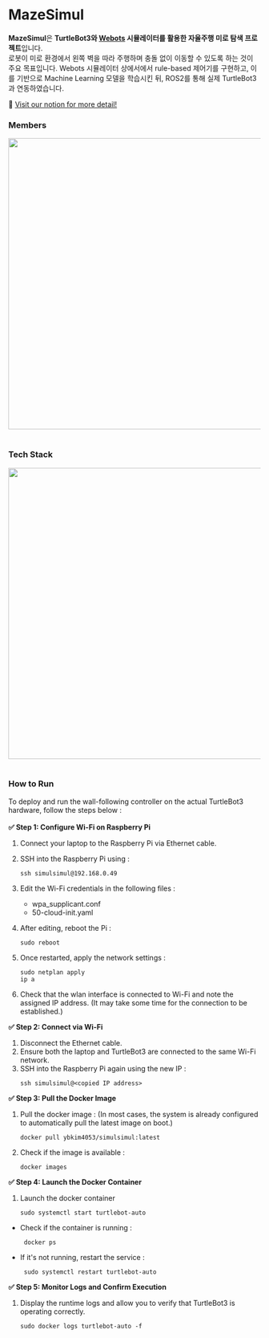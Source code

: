 # MazeSimul

**MazeSimul**은 **TurtleBot3와 [Webots](https://cyberbotics.com/) 시뮬레이터를 활용한 자율주행 미로 탐색 프로젝트**입니다. <br>
로봇이 미로 환경에서 왼쪽 벽을 따라 주행하며 충돌 없이 이동할 수 있도록 하는 것이 주요 목표입니다.
Webots 시뮬레이터 상에서에서  rule-based 제어기를 구현하고, 이를 기반으로 Machine Learning 모델을 학습시킨 뒤, ROS2를 통해 실제 TurtleBot3과 연동하였습니다.<br>

📄 [Visit our notion for more detail!](https://sparkly-onion-be7.notion.site/MazeSimul-2378e2ec5d7a8096aeaae80c80a3efa6?source=copy_link)

### Members
<img src='./assets/members.jpg' width=580><br><br>

### Tech Stack
<img src='./assets/members.jpg' width=580><br><br>

### How to Run

To deploy and run the wall-following controller on the actual TurtleBot3 hardware, follow the steps below :<br><br>
**✅ Step 1: Configure Wi-Fi on Raspberry Pi**
1. Connect your laptop to the Raspberry Pi via Ethernet cable.
2. SSH into the Raspberry Pi using :
   ```
   ssh simulsimul@192.168.0.49
   ```
3. Edit the Wi-Fi credentials in the following files :
   - wpa_supplicant.conf
   - 50-cloud-init.yaml

4. After editing, reboot the Pi :
   ```
   sudo reboot
   ```
5. Once restarted, apply the network settings :
   ```
   sudo netplan apply
   ip a
   ```
6. Check that the wlan interface is connected to Wi-Fi and note the assigned IP address.
   (It may take some time for the connection to be established.)

**✅ Step 2: Connect via Wi-Fi**
1. Disconnect the Ethernet cable.
2. Ensure both the laptop and TurtleBot3 are connected to the same Wi-Fi network.
3. SSH into the Raspberry Pi again using the new IP :
   ```
   ssh simulsimul@<copied IP address>
   ```

**✅ Step 3: Pull the Docker Image**
1. Pull the docker image :
   (In most cases, the system is already configured to automatically pull the latest image on boot.)
   ```
   docker pull ybkim4053/simulsimul:latest
   ```
2. Check if the image is available :
   ```
   docker images
   ```
**✅ Step 4: Launch the Docker Container**
1. Launch the docker container
   ```
   sudo systemctl start turtlebot-auto
   ```
- Check if the container is running :
  ```
   docker ps
   ```
- If it's not running, restart the service :
  ```
   sudo systemctl restart turtlebot-auto
   ```

**✅ Step 5: Monitor Logs and Confirm Execution**
1. Display the runtime logs and allow you to verify that TurtleBot3 is operating correctly.
   ```
   sudo docker logs turtlebot-auto -f
   ```

   
